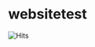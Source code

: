 # websitetest

![Hits](https://hitcounter.pythonanywhere.com/count/tag.svg?url=dc-0dcc62d1f22f.asicpool.info)
